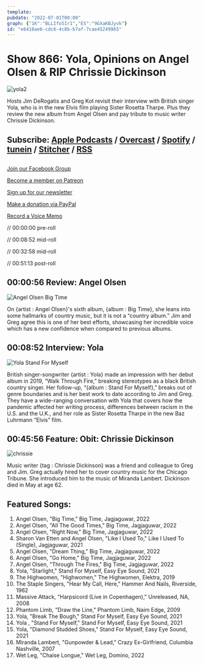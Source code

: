 ```yaml
---
template: 
pubdate: "2022-07-01T00:00"
graph: {"1K":"BLLIfo5Ir1","ES":"9GXaKBJyvk"}
id: "e6418ae6-cdc6-4c8b-b7af-7cae45249965"
---
```






# Show 866: Yola, Opinions on Angel Olsen & RIP Chrissie Dickinson

![yola2](https://static.soundopinions.org/images/2022/yola2.webp)

Hosts Jim DeRogatis and Greg Kot revisit their interview with British singer Yola, who is in the new Elvis film playing Sister Rosetta Tharpe. Plus they review the new album from Angel Olsen and pay tribute to music writer Chrissie Dickinson.



## Subscribe: [Apple Podcasts](https://itunes.apple.com/us/podcast/sound-opinions/id94793843) / [Overcast](https://overcast.fm/itunes94793843/sound-opinions) / [Spotify](https://open.spotify.com/show/1kNR8YL7TBrQuRxDdS4wtU) / [tunein](https://tunein.com/podcasts/Music-Podcasts/Sound-Opinions-p60273/) / [Stitcher](http://www.stitcher.com/podcast/sound-opinions) / [RSS](https://feeds.simplecast.com/Nn6fjnB0)



## 

[Join our Facebook Group](https://bit.ly/3sivr9T)

[Become a member on Patreon](https://bit.ly/3slWZvc)

[Sign up for our newsletter](https://bit.ly/3eEvRnG)

[Make a donation via PayPal](https://bit.ly/3dmt9lU)

[Record a Voice Memo](https://bit.ly/2RyD5Ah)

// 00:00:00 pre-roll

// 00:08:52 mid-roll

// 00:32:58 mid-roll

// 00:51:13 post-roll



## 00:00:56 Review: Angel Olsen

![Angel Olsen Big Time](https://static.soundopinions.org/assets/866/1K12.jpg)

On {artist : Angel Olsen}'s sixth album, {album : Big Time}, she leans into some hallmarks of country music, but it is not a “country album.” Jim and Greg agree this is one of her best efforts, showcasing her incredible voice which has a new confidence when compared to previous albums.



## 00:08:52 Interview: Yola

![Yola Stand For Myself](https://static.soundopinions.org/assets/866/ES3.jpg)

British singer-songwriter {artist : Yola} made an impression with her debut album in 2019, “Walk Through Fire,” breaking stereotypes as a black British country singer. Her follow-up, “{album : Stand For Myself},” breaks out of genre boundaries and is her best work to date according to Jim and Greg. They have a wide-ranging conversation with Yola that covers how the pandemic affected her writing process, differences between racism in the U.S. and the U.K., and her role as Sister Rosetta Tharpe in the new Baz Luhrmann “Elvis” film.



## 00:45:56 Feature: Obit: Chrissie Dickinson

![chrissie](https://static.soundopinions.org/images/2022/chrissie.jpeg)

Music writer {tag : Chrissie Dickinson} was a friend and colleague to Greg and Jim. Greg actually hired her to cover country music for the Chicago Tribune. She introduced him to the music of Miranda Lambert. Dickinson died in May at age 62.



## Featured Songs:

1. Angel Olsen, "Big Time," Big Time, Jagjaguwar, 2022
2. Angel Olsen, "All The Good Times," Big Time, Jagjaguwar, 2022
3. Angel Olsen, "Right Now," Big Time, Jagjaguwar, 2022
4. Sharon Van Etten and Angel Olsen, "Like I Used To," Like I Used To (Single), Jagjaguwar, 2021
5. Angel Olsen, "Dream Thing," Big Time, Jagjaguwar, 2022
6. Angel Olsen, "Go Home," Big Time, Jagjaguwar, 2022
7. Angel Olsen, "Through The Fires," Big Time, Jagjaguwar, 2022
8. Yola, "Starlight," Stand For Myself, Easy Eye Sound, 2021
9. The Highwomen, "Highwomen," The Highwomen, Elektra, 2019
10. The Staple Singers, "Hear My Call, Here," Hammer And Nails, Riverside, 1962
11. Massive Attack, "Harpsicord (Live in Copenhagen)," Unreleased, NA, 2008
12. Phantom Limb, "Draw the Line," Phantom Limb, Naim Edge, 2009
13. Yola, "Break The Bough," Stand For Myself, Easy Eye Sound, 2021
14. Yola , "Stand For Myself," Stand For Myself, Easy Eye Sound, 2021
15. Yola, "Diamond Studded Shoes," Stand For Myself, Easy Eye Sound, 2021
16. Miranda Lambert, "Gunpowder & Lead," Crazy Ex-Girlfriend, Columbia Nashville, 2007
17. Wet Leg, "Chaise Longue," Wet Leg, Domino, 2022
